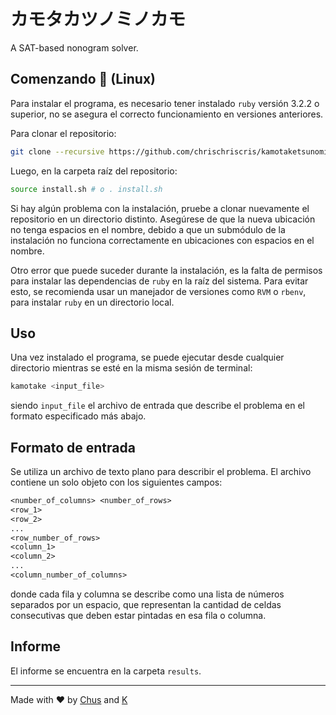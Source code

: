 # カモタカツノミノカモ

A SAT-based nonogram solver.

## Comenzando :rocket: (Linux)

Para instalar el programa, es necesario tener instalado `ruby` versión 3.2.2 o superior, no se asegura el correcto funcionamiento en versiones anteriores.

Para clonar el repositorio:

```bash
git clone --recursive https://github.com/chrischriscris/kamotaketsunominokamo.git
```

Luego, en la carpeta raíz del repositorio:

```bash
source install.sh # o . install.sh
```

Si hay algún problema con la instalación, pruebe a clonar nuevamente el repositorio en un directorio distinto. Asegúrese de que la nueva ubicación no tenga espacios en el nombre, debido a que un submódulo de la instalación no funciona correctamente en ubicaciones con espacios en el nombre.

Otro error que puede suceder durante la instalación, es la falta de permisos para instalar las dependencias de `ruby` en la raíz del sistema. Para evitar esto, se recomienda usar un manejador de versiones como `RVM` o `rbenv`, para instalar `ruby` en un directorio local.

## Uso

Una vez instalado el programa, se puede ejecutar desde cualquier directorio mientras se esté en la misma sesión de terminal:

```bash
kamotake <input_file>
```

siendo `input_file` el archivo de entrada que describe el problema en el formato especificado más abajo.

## Formato de entrada

Se utiliza un archivo de texto plano para describir el problema. El archivo contiene un solo objeto con los siguientes campos:

```txt
<number_of_columns> <number_of_rows>
<row_1>
<row_2>
...
<row_number_of_rows>
<column_1>
<column_2>
...
<column_number_of_columns>
```

donde cada fila y columna se describe como una lista de números separados por un espacio, que representan la cantidad de celdas consecutivas que deben estar pintadas en esa fila o columna.

## Informe

El informe se encuentra en la carpeta `results`.

---

Made with :heart: by [Chus](https://www.github.com/chrischriscris) and [K](https://www.github.com/fungikami)
